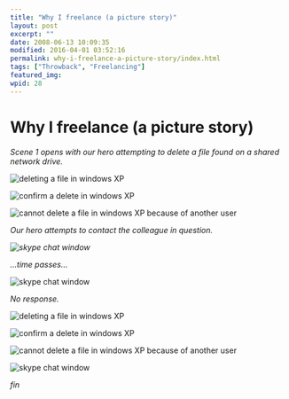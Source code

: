 ```yaml
---
title: "Why I freelance (a picture story)"
layout: post
excerpt: ""
date: 2008-06-13 10:09:35
modified: 2016-04-01 03:52:16
permalink: why-i-freelance-a-picture-story/index.html
tags: ["Throwback", "Freelancing"]
featured_img:
wpid: 28
---
```


# Why I freelance (a picture story)

*Scene 1 opens with our hero attempting to delete a file found on a shared network drive.*

![deleting a file in windows XP](/_images/2008/06/step01.jpg)

![confirm a delete in windows XP](/_images/2008/06/step02.jpg)

![cannot delete a file in windows XP because of another user](/_images/2008/06/step03.jpg)

*Our hero attempts to contact the colleague in question.*

*![skype chat window](/_images/2008/06/step04.jpg)*

*…time passes…*

![skype chat window](/_images/2008/06/step05.jpg)

*No response.*

![deleting a file in windows XP](/_images/2008/06/step01.jpg)

![confirm a delete in windows XP](/_images/2008/06/step02.jpg)

![cannot delete a file in windows XP because of another user](/_images/2008/06/step03.jpg)

![skype chat window](/_images/2008/06/step06.jpg)

*fin*
